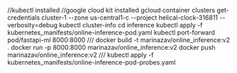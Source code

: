 //kubectl installed
//google cloud kit installed
gcloud container clusters get-credentials cluster-1 --zone us-central1-c --project helical-clock-316811 --verbosity=debug
kubectl cluster-info
cd inference
kubectl apply -f kubernetes_manifests/online-inference-pod.yaml
kubectl port-forward pod/fastapi-ml 8000:8000
///
docker build -t marinazav/online_inference:v2 .
docker run -p 8000:8000 marinazav/online_inference:v2
docker push marinazav/online_inference:v2
///
kubectl apply -f kubernetes_manifests/online-inference-pod-probes.yaml